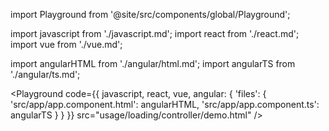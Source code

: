 import Playground from '@site/src/components/global/Playground';

import javascript from './javascript.md';
import react from './react.md';
import vue from './vue.md';

import angularHTML from './angular/html.md';
import angularTS from './angular/ts.md';

<Playground code={{
  javascript, 
  react, 
  vue, 
  angular: {
    'files': {
      'src/app/app.component.html': angularHTML,
      'src/app/app.component.ts': angularTS
    }
  }
}} src="usage/loading/controller/demo.html" />
